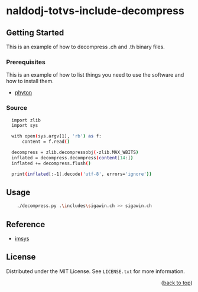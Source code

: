# naldodj-totvs-include-decompress
<!-- GETTING STARTED -->
## Getting Started

This is an example of how to decompress .ch and .th binary files.

### Prerequisites

This is an example of how to list things you need to use the software and how to install them.
* [phyton](https://www.python.org/)

### Source

  ```sh
    import zlib
    import sys

    with open(sys.argv[1], 'rb') as f:
        content = f.read()

    decompress = zlib.decompressobj(-zlib.MAX_WBITS)
    inflated = decompress.decompress(content[14:])
    inflated += decompress.flush()

    print(inflated[:-1].decode('utf-8', errors='ignore'))
  ```

<!-- USAGE EXAMPLES -->
## Usage

```sh
    ./decompress.py .\includes\sigawin.ch >> sigawin.ch
  ```

<!-- REFERENCE -->
## Reference
* [imsys](https://github.com/imsys/Protheus-Include)

<!-- LICENSE -->
## License

Distributed under the MIT License. See `LICENSE.txt` for more information.

<!-- MARKDOWN LINKS & IMAGES -->
<!-- https://www.markdownguide.org/basic-syntax/#reference-style-links -->
[contributors-shield]: https://img.shields.io/github/contributors/othneildrew/Best-README-Template.svg?style=for-the-badge
[phyton-url]: https://www.python.org/

<p align="right">(<a href="#readme-top">back to top</a>)</p>
